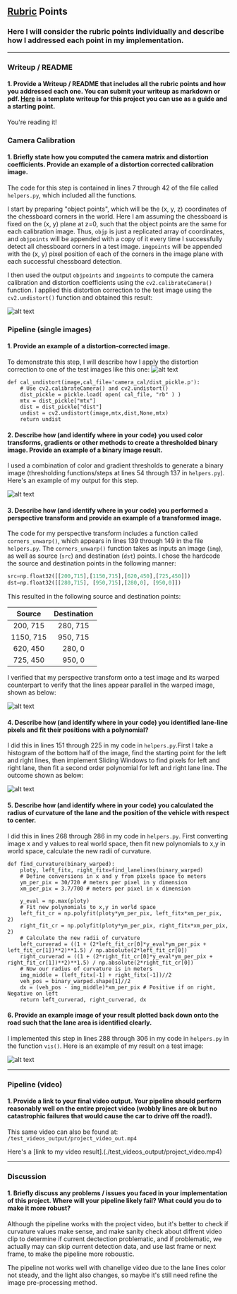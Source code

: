 [//]: # (Image References)

[image1]: ./output_images/Undistorted_Image.jpg "ChessBoard Undistorted Example"
[image2]: ./output_images/Real_Undistorted_Image.jpg "Example of Distortion corrected image"
[image3]: ./output_images/Binary_Image.jpg "Thresholding Example"
[image4]: ./output_images/Transformed_Image.jpg "Perspective Transform Example"
[image5]: ./output_images/lane_lines.jpg "Histogram Plot"
[image6]: ./output_images/lane_lines.jpg "Fitted Lane Line Example"
[image7]: ./output_images/test4.jpg "Result Example"
[video1]: ./test_videos_output/project_video.mp4 "Video"

## [Rubric](https://review.udacity.com/#!/rubrics/571/view) Points

### Here I will consider the rubric points individually and describe how I addressed each point in my implementation.  

---

### Writeup / README

#### 1. Provide a Writeup / README that includes all the rubric points and how you addressed each one.  You can submit your writeup as markdown or pdf.  [Here](https://github.com/udacity/CarND-Advanced-Lane-Lines/blob/master/writeup_template.md) is a template writeup for this project you can use as a guide and a starting point.  

You're reading it!

### Camera Calibration

#### 1. Briefly state how you computed the camera matrix and distortion coefficients. Provide an example of a distortion corrected calibration image.

The code for this step is contained in lines 7 through 42 of the file called `helpers.py`, which included all the functions.

I start by preparing "object points", which will be the (x, y, z) coordinates of the chessboard corners in the world. Here I am assuming the chessboard is fixed on the (x, y) plane at z=0, such that the object points are the same for each calibration image.  Thus, `objp` is just a replicated array of coordinates, and `objpoints` will be appended with a copy of it every time I successfully detect all chessboard corners in a test image.  `imgpoints` will be appended with the (x, y) pixel position of each of the corners in the image plane with each successful chessboard detection.  

I then used the output `objpoints` and `imgpoints` to compute the camera calibration and distortion coefficients using the `cv2.calibrateCamera()` function.  I applied this distortion correction to the test image using the `cv2.undistort()` function and obtained this result: 

![alt text][image1]

### Pipeline (single images)

#### 1. Provide an example of a distortion-corrected image.

To demonstrate this step, I will describe how I apply the distortion correction to one of the test images like this one:
![alt text][image2]
```
def cal_undistort(image,cal_file='camera_cal/dist_pickle.p'):
    # Use cv2.calibrateCamera() and cv2.undistort()
    dist_pickle = pickle.load( open( cal_file, "rb" ) )
    mtx = dist_pickle["mtx"]
    dist = dist_pickle["dist"]
    undist = cv2.undistort(image,mtx,dist,None,mtx)  
    return undist
```

#### 2. Describe how (and identify where in your code) you used color transforms, gradients or other methods to create a thresholded binary image.  Provide an example of a binary image result.

I used a combination of color and gradient thresholds to generate a binary image (thresholding functions/steps at lines 54 through 137 in `helpers.py`).  Here's an example of my output for this step.  

![alt text][image3]

#### 3. Describe how (and identify where in your code) you performed a perspective transform and provide an example of a transformed image.

The code for my perspective transform includes a function called `corners_unwarp()`, which appears in lines 139 through 149 in the file `helpers.py`.  The `corners_unwarp()` function takes as inputs an image (`img`), as well as source (`src`) and destination (`dst`) points.  I chose the hardcode the source and destination points in the following manner:

```python
src=np.float32([[200,715],[1150,715],[620,450],[725,450]]) 
dst=np.float32([[280,715], [950,715],[280,0], [950,0]])
```

This resulted in the following source and destination points:

| Source        | Destination   | 
|:-------------:|:-------------:| 
| 200, 715      | 280, 715      | 
| 1150, 715     | 950, 715      |
| 620, 450      | 280, 0        |
| 725, 450      | 950, 0        |

I verified that my perspective transform onto a test image and its warped counterpart to verify that the lines appear parallel in the warped image, shown as below:

![alt text][image4]

#### 4. Describe how (and identify where in your code) you identified lane-line pixels and fit their positions with a polynomial?

I did this in lines 151 through 225 in my code in `helpers.py`.First I take a histogram of the bottom half of the image, find the starting point for the left and right lines, then implement Sliding Windows to find pixels for left and right lane, then fit a second order polynomial for left and right lane line. The outcome shown as below:

![alt text][image6]

#### 5. Describe how (and identify where in your code) you calculated the radius of curvature of the lane and the position of the vehicle with respect to center.

I did this in lines 268 through 286 in my code in `helpers.py`.
First converting image x and y values to real world space, then fit new polynomials to x,y in world space, calculate the new radii of curvature.
```
def find_curvature(binary_warped):
    ploty, left_fitx, right_fitx=find_lanelines(binary_warped)
    # Define conversions in x and y from pixels space to meters
    ym_per_pix = 30/720 # meters per pixel in y dimension
    xm_per_pix = 3.7/700 # meters per pixel in x dimension

    y_eval = np.max(ploty)
    # Fit new polynomials to x,y in world space
    left_fit_cr = np.polyfit(ploty*ym_per_pix, left_fitx*xm_per_pix, 2)
    right_fit_cr = np.polyfit(ploty*ym_per_pix, right_fitx*xm_per_pix, 2)
    # Calculate the new radii of curvature
    left_curverad = ((1 + (2*left_fit_cr[0]*y_eval*ym_per_pix + left_fit_cr[1])**2)**1.5) / np.absolute(2*left_fit_cr[0])
    right_curverad = ((1 + (2*right_fit_cr[0]*y_eval*ym_per_pix + right_fit_cr[1])**2)**1.5) / np.absolute(2*right_fit_cr[0])
    # Now our radius of curvature is in meters
    img_middle = (left_fitx[-1] + right_fitx[-1])//2
    veh_pos = binary_warped.shape[1]//2
    dx = (veh_pos - img_middle)*xm_per_pix # Positive if on right, Negative on left
    return left_curverad, right_curverad, dx
```

#### 6. Provide an example image of your result plotted back down onto the road such that the lane area is identified clearly.

I implemented this step in lines 288 through 306 in my code in `helpers.py` in the function `vis()`.  Here is an example of my result on a test image:

![alt text][image7]

---

### Pipeline (video)

#### 1. Provide a link to your final video output.  Your pipeline should perform reasonably well on the entire project video (wobbly lines are ok but no catastrophic failures that would cause the car to drive off the road!).

This same video can also be found at: `/test_videos_output/project_video_out.mp4`

Here's a [link to my video result].(./test_videos_output/project_video.mp4)

---

### Discussion

#### 1. Briefly discuss any problems / issues you faced in your implementation of this project.  Where will your pipeline likely fail?  What could you do to make it more robust?

Although the pipeline works with the project video, but it's better to check if curvature values make sense, and  make sanity check about diffrent video clip to determine if current dectection problematic, and if problematic, we actually may can skip current detection data, and use last frame or next frame, to make the pipeline more roboustic.

The pipeline not works well with chanellge video due to the lane lines color not steady, and the light also changes, so maybe it's still need refine the image pre-processing method.
